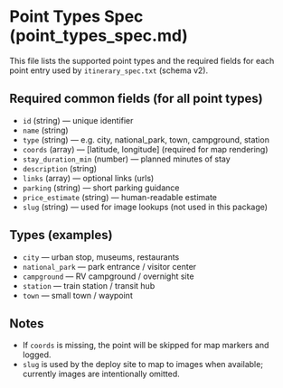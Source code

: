 # Point Types Spec (point_types_spec.md)

This file lists the supported point types and the required fields for each point entry used by `itinerary_spec.txt` (schema v2).

## Required common fields (for all point types)
- `id` (string) — unique identifier
- `name` (string)
- `type` (string) — e.g. city, national_park, town, campground, station
- `coords` (array) — [latitude, longitude] (required for map rendering)
- `stay_duration_min` (number) — planned minutes of stay
- `description` (string)
- `links` (array) — optional links (urls)
- `parking` (string) — short parking guidance
- `price_estimate` (string) — human-readable estimate
- `slug` (string) — used for image lookups (not used in this package)

## Types (examples)
- `city` — urban stop, museums, restaurants
- `national_park` — park entrance / visitor center
- `campground` — RV campground / overnight site
- `station` — train station / transit hub
- `town` — small town / waypoint

## Notes
- If `coords` is missing, the point will be skipped for map markers and logged.
- `slug` is used by the deploy site to map to images when available; currently images are intentionally omitted.
